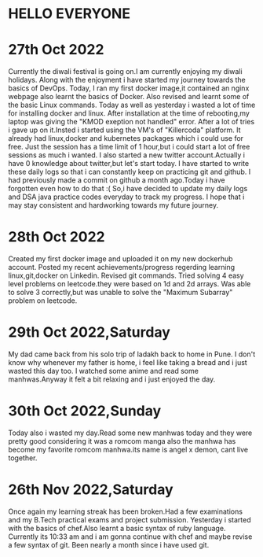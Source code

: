 # HELLO EVERYONE
# 27th Oct 2022
Currently the diwali festival is going on.I am currently enjoying my diwali holidays.
Along with the enjoyment i have started my journey towards the basics of DevOps.
Today, I ran my first docker image,it contained an nginx webpage also learnt the basics of Docker.
Also revised and learnt some of the basic Linux commands.
Today as well as yesterday i wasted a lot of time for installing docker and linux.
After installation at the time of rebooting,my laptop was giving the "KMOD exeption not handled" error.
After a lot of tries i gave up on it.Insted i started using the VM's of "Killercoda" platform.
It already had linux,docker and kubernetes packages which i could use for free.
Just the session has a time limit of 1 hour,but i could start a lot of free sessions as much i wanted.
I also started a new twitter account.Actually i have 0 knowledge about twitter,but let's start today.
I have started to write these daily logs so that i can constantly keep on practicing git and github.
I had previously made a commit on github a month ago.Today i have forgotten even how to do that :(
So,i have decided to update my daily logs and DSA java practice codes everyday to track my progress.
I hope that i may stay consistent and hardworking towards my future journey.

# 28th Oct 2022
Created my first docker image and uploaded it on my new dockerhub account.
Posted my recent achievements/progress regerding learning linux,git,docker on Linkedin.
Revised git commands.
Tried solving 4 easy level problems on leetcode.they were based on 1d and 2d arrays.
Was able to solve 3 correctly,but was unable to solve the "Maximum Subarray" problem on leetcode.

# 29th Oct 2022,Saturday
My dad came back from his solo trip of ladakh back to home in Pune.
I don't know why whenever my father is home, i feel like taking a bread and i just wasted this day too.
I watched some anime and read some manhwas.Anyway it felt a bit relaxing and i just enjoyed the day.

# 30th Oct 2022,Sunday
Today also i wasted my day.Read some new manhwas today and they were pretty good considering it was a romcom
manga also the manhwa has become my favorite romcom manhwa.its name is angel x demon, cant live together.

# 26th Nov 2022,Saturday
Once again my learning streak has been broken.Had a few examinations and my B.Tech practical exams and project submission.
Yesterday i started with the basics of chef.Also learnt a basic syntax of ruby language.
Currently its 10:33 am and i am gonna continue with chef and maybe revise a few syntax of git.
Been nearly a month since i have used git.


